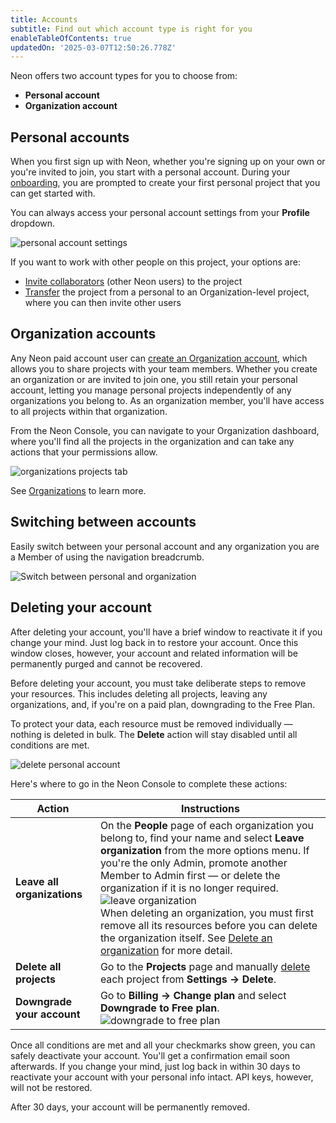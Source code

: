 ```yaml
---
title: Accounts
subtitle: Find out which account type is right for you
enableTableOfContents: true
updatedOn: '2025-03-07T12:50:26.778Z'
---
```


Neon offers two account types for you to choose from:

- **Personal account**
- **Organization account**

## Personal accounts

When you first sign up with Neon, whether you're signing up on your own or you're invited to join, you start with a personal account. During your [onboarding](/docs/get-started-with-neon/signing-up#onboarding-in-the-neon-console), you are prompted to create your first personal project that you can get started with.

You can always access your personal account settings from your **Profile** dropdown.

![personal account settings](/docs/manage/personal_account.png)

If you want to work with other people on this project, your options are:

- [Invite collaborators](/docs/guides/project-collaboration-guide) (other Neon users) to the project
- [Transfer](/docs/manage/orgs-project-transfer) the project from a personal to an Organization-level project, where you can then invite other users

## Organization accounts

Any Neon paid account user can [create an Organization account](/docs/manage/organizations#create-an-organization), which allows you to share projects with your team members. Whether you create an organization or are invited to join one, you still retain your personal account, letting you manage personal projects independently of any organizations you belong to. As an organization member, you'll have access to all projects within that organization.

From the Neon Console, you can navigate to your Organization dashboard, where you'll find all the projects in the organization and can take any actions that your permissions allow.

![organizations projects tab](/docs/manage/org_projects.png)

See [Organizations](/docs/manage/organizations) to learn more.

## Switching between accounts

Easily switch between your personal account and any organization you are a Member of using the navigation breadcrumb.

![Switch between personal and organization](/docs/manage/switch_to_org.png 'no-border')

## Deleting your account

After deleting your account, you'll have a brief window to reactivate it if you change your mind. Just log back in to restore your account. Once this window closes, however, your account and related information will be permanently purged and cannot be recovered.

Before deleting your account, you must take deliberate steps to remove your resources. This includes deleting all projects, leaving any organizations, and, if you're on a paid plan, downgrading to the Free Plan.

To protect your data, each resource must be removed individually &#8212; nothing is deleted in bulk. The **Delete** action will stay disabled until all conditions are met.

![delete personal account](/docs/manage/delete_account.png)

Here's where to go in the Neon Console to complete these actions:

| **Action**                  | **Instructions**                                                                                                                                                                                                                                                                                                                                                                                                                                                                                                                                           |
| --------------------------- | ---------------------------------------------------------------------------------------------------------------------------------------------------------------------------------------------------------------------------------------------------------------------------------------------------------------------------------------------------------------------------------------------------------------------------------------------------------------------------------------------------------------------------------------------------------- |
| **Leave all organizations** | On the **People** page of each organization you belong to, find your name and select **Leave organization** from the more options menu. If you're the only Admin, promote another Member to Admin first &#8212; or delete the organization if it is no longer required. <br/> ![leave organization](/docs/manage/leave_org.png) <br/> When deleting an organization, you must first remove all its resources before you can delete the organization itself. See [Delete an organization](/docs/manage/orgs-manage#delete-an-organization) for more detail. |
| **Delete all projects**     | Go to the **Projects** page and manually [delete](/docs/manage/projects#delete-a-project) each project from **Settings → Delete**.                                                                                                                                                                                                                                                                                                                                                                                                                         |
| **Downgrade your account**  | Go to **Billing → Change plan** and select **Downgrade to Free plan**. <br/> ![downgrade to free plan](/docs/manage/downgrade_to_free.png)                                                                                                                                                                                                                                                                                                                                                                                                                 |

Once all conditions are met and all your checkmarks show green, you can safely deactivate your account. You'll get a confirmation email soon afterwards. If you change your mind, just log back in within 30 days to reactivate your account with your personal info intact. API keys, however, will not be restored.

After 30 days, your account will be permanently removed.
